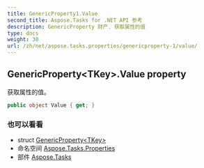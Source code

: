 ```yaml
---
title: GenericProperty1.Value
second_title: Aspose.Tasks for .NET API 参考
description: GenericProperty 财产. 获取属性的值
type: docs
weight: 30
url: /zh/net/aspose.tasks.properties/genericproperty-1/value/
---
```

## GenericProperty&lt;TKey&gt;.Value property

获取属性的值。

```csharp
public object Value { get; }
```

### 也可以看看

* struct [GenericProperty&lt;TKey&gt;](../)
* 命名空间 [Aspose.Tasks.Properties](../../genericproperty-1/)
* 部件 [Aspose.Tasks](../../../)


